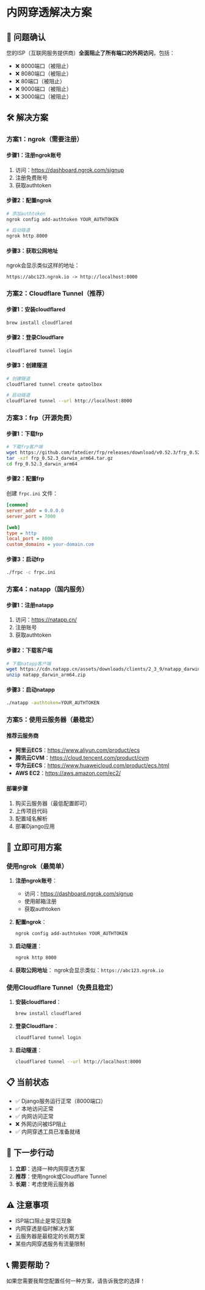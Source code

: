 # 内网穿透解决方案

## 🚨 问题确认

您的ISP（互联网服务提供商）**全面阻止了所有端口的外网访问**，包括：
- ❌ 8000端口（被阻止）
- ❌ 8080端口（被阻止）  
- ❌ 80端口（被阻止）
- ❌ 9000端口（被阻止）
- ❌ 3000端口（被阻止）

## 🛠️ 解决方案

### 方案1：ngrok（需要注册）

#### 步骤1：注册ngrok账号
1. 访问：https://dashboard.ngrok.com/signup
2. 注册免费账号
3. 获取authtoken

#### 步骤2：配置ngrok
```bash
# 添加authtoken
ngrok config add-authtoken YOUR_AUTHTOKEN

# 启动隧道
ngrok http 8000
```

#### 步骤3：获取公网地址
ngrok会显示类似这样的地址：
```
https://abc123.ngrok.io -> http://localhost:8000
```

### 方案2：Cloudflare Tunnel（推荐）

#### 步骤1：安装cloudflared
```bash
brew install cloudflared
```

#### 步骤2：登录Cloudflare
```bash
cloudflared tunnel login
```

#### 步骤3：创建隧道
```bash
# 创建隧道
cloudflared tunnel create qatoolbox

# 启动隧道
cloudflared tunnel --url http://localhost:8000
```

### 方案3：frp（开源免费）

#### 步骤1：下载frp
```bash
# 下载frp客户端
wget https://github.com/fatedier/frp/releases/download/v0.52.3/frp_0.52.3_darwin_arm64.tar.gz
tar -xzf frp_0.52.3_darwin_arm64.tar.gz
cd frp_0.52.3_darwin_arm64
```

#### 步骤2：配置frp
创建 `frpc.ini` 文件：
```ini
[common]
server_addr = 0.0.0.0
server_port = 7000

[web]
type = http
local_port = 8000
custom_domains = your-domain.com
```

#### 步骤3：启动frp
```bash
./frpc -c frpc.ini
```

### 方案4：natapp（国内服务）

#### 步骤1：注册natapp
1. 访问：https://natapp.cn/
2. 注册账号
3. 获取authtoken

#### 步骤2：下载客户端
```bash
# 下载natapp客户端
wget https://cdn.natapp.cn/assets/downloads/clients/2_3_9/natapp_darwin_arm64.zip
unzip natapp_darwin_arm64.zip
```

#### 步骤3：启动natapp
```bash
./natapp -authtoken=YOUR_AUTHTOKEN
```

### 方案5：使用云服务器（最稳定）

#### 推荐云服务商
- **阿里云ECS**：https://www.aliyun.com/product/ecs
- **腾讯云CVM**：https://cloud.tencent.com/product/cvm
- **华为云ECS**：https://www.huaweicloud.com/product/ecs.html
- **AWS EC2**：https://aws.amazon.com/ec2/

#### 部署步骤
1. 购买云服务器（最低配置即可）
2. 上传项目代码
3. 配置域名解析
4. 部署Django应用

## 🎯 立即可用方案

### 使用ngrok（最简单）

1. **注册ngrok账号**：
   - 访问：https://dashboard.ngrok.com/signup
   - 使用邮箱注册
   - 获取authtoken

2. **配置ngrok**：
   ```bash
   ngrok config add-authtoken YOUR_AUTHTOKEN
   ```

3. **启动隧道**：
   ```bash
   ngrok http 8000
   ```

4. **获取公网地址**：
   ngrok会显示类似：`https://abc123.ngrok.io`

### 使用Cloudflare Tunnel（免费且稳定）

1. **安装cloudflared**：
   ```bash
   brew install cloudflared
   ```

2. **登录Cloudflare**：
   ```bash
   cloudflared tunnel login
   ```

3. **启动隧道**：
   ```bash
   cloudflared tunnel --url http://localhost:8000
   ```

## 📋 当前状态

- ✅ Django服务运行正常（8000端口）
- ✅ 本地访问正常
- ✅ 内网访问正常
- ❌ 外网访问被ISP阻止
- ✅ 内网穿透工具已准备就绪

## 🚀 下一步行动

1. **立即**：选择一种内网穿透方案
2. **推荐**：使用ngrok或Cloudflare Tunnel
3. **长期**：考虑使用云服务器

## ⚠️ 注意事项

- ISP端口阻止是常见现象
- 内网穿透是临时解决方案
- 云服务器是最稳定的长期方案
- 某些内网穿透服务有流量限制

## 📞 需要帮助？

如果您需要我帮您配置任何一种方案，请告诉我您的选择！
